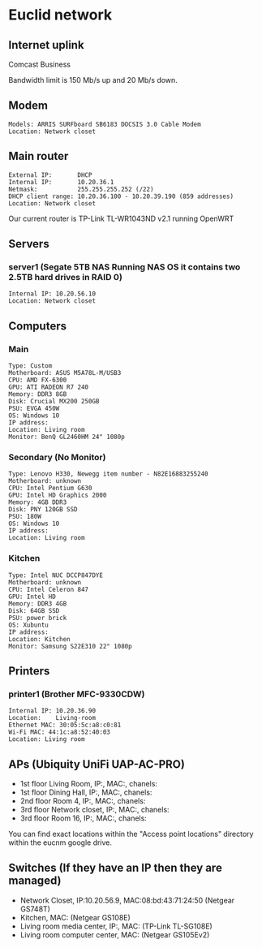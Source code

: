 # Euclid network #

## Internet uplink ##

Comcast Business 

Bandwidth limit is 150 Mb/s up and 20 Mb/s down.

## Modem ##
    Models: ARRIS SURFboard SB6183 DOCSIS 3.0 Cable Modem
    Location: Network closet

## Main router ##

    External IP:       DHCP
    Internal IP:       10.20.36.1
    Netmask:           255.255.255.252 (/22)
    DHCP client range: 10.20.36.100 - 10.20.39.190 (859 addresses)
    Location: Network closet

Our current router is TP-Link TL-WR1043ND v2.1 running OpenWRT

## Servers ##

### server1 (Segate 5TB NAS Running NAS OS it contains two 2.5TB hard drives in RAID 0) ###
    
    Internal IP: 10.20.56.10
    Location: Network closet

## Computers ##

### Main ###
    Type: Custom
    Motherboard: ASUS M5A78L-M/USB3
    CPU: AMD FX-6300
    GPU: ATI RADEON R7 240
    Memory: DDR3 8GB
    Disk: Crucial MX200 250GB
    PSU: EVGA 450W
    OS: Windows 10
    IP address:
    Location: Living room
    Monitor: BenQ GL2460HM 24" 1080p

### Secondary (No Monitor) ###
    Type: Lenovo H330, Newegg item number - N82E16883255240
    Motherboard: unknown
    CPU: Intel Pentium G630
    GPU: Intel HD Graphics 2000
    Memory: 4GB DDR3
    Disk: PNY 120GB SSD
    PSU: 180W
    OS: Windows 10
    IP address: 
    Location: Living room


### Kitchen ###
    Type: Intel NUC DCCP847DYE
    Motherboard: unknown
    CPU: Intel Celeron 847
    GPU: Intel HD
    Memory: DDR3 4GB
    Disk: 64GB SSD
    PSU: power brick
    OS: Xubuntu
    IP address:
    Location: Kitchen
    Monitor: Samsung S22E310 22" 1080p


## Printers ##

### printer1 (Brother MFC-9330CDW) ###

    Internal IP: 10.20.36.90
    Location:    Living-room
    Ethernet MAC: 30:05:5c:a8:c0:81
    Wi-Fi MAC: 44:1c:a8:52:40:03
    Location: Living room

## APs (Ubiquity UniFi UAP-AC-PRO) ##

* 1st floor Living Room, IP:, MAC:, chanels:
* 1st floor Dining Hall, IP:, MAC:, chanels:
* 2nd floor Room 4, IP:, MAC:, chanels:
* 3rd floor Network closet, IP:, MAC:, chanels:
* 3rd floor Room 16, IP:, MAC:, chanels:

You can find exact locations within the "Access point locations" directory within the eucnm google drive.
## Switches (If they have an IP then they are managed) ##

 * Network Closet, IP:10.20.56.9, MAC:08:bd:43:71:24:50 (Netgear GS748T)
 * Kitchen, MAC: (Netgear GS108E)
 * Living room media center, IP:, MAC: (TP-Link TL-SG108E)
 * Living room computer center, MAC: (Netgear GS105Ev2)
